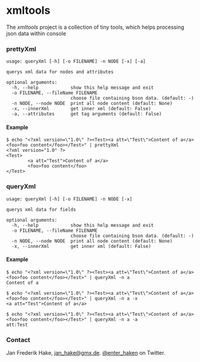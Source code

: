 xmltools
========

The *xmltools* project is a collection of tiny tools, which helps processing json data within console


### prettyXml

```
usage: queryXml [-h] [-o FILENAME] -n NODE [-x] [-a]

querys xml data for nodes and attributes

optional arguments:
  -h, --help            show this help message and exit
  -o FILENAME, --fileName FILENAME
                        choose file containing bson data. (default: -)
  -n NODE, --node NODE  print all node content (default: None)
  -x, --innerXml        get inner xml (default: False)
  -a, --attributes      get tag arguments (default: False)
```

#### Example

```
$ echo "<?xml version=\"1.0\" ?><Test><a att=\"Test\">Content of a</a><foo>foo content</foo></Test>" | prettyXml
<?xml version="1.0" ?>
<Test>
        <a att="Test">Content of a</a>
        <foo>foo content</foo>
</Test>

```
### queryXml

```
usage: queryXml [-h] [-o FILENAME] -n NODE [-x]

querys xml data for fields

optional arguments:
  -h, --help            show this help message and exit
  -o FILENAME, --fileName FILENAME
                        choose file containing bson data. (default: -)
  -n NODE, --node NODE  print all node content (default: None)
  -x, --innerXml        get inner xml (default: False)
```

#### Example

```
$ echo "<?xml version=\"1.0\" ?><Test><a att=\"Test\">Content of a</a><foo>foo content</foo></Test>" | queryXml -n a
Content of a

$ echo "<?xml version=\"1.0\" ?><Test><a att=\"Test\">Content of a</a><foo>foo content</foo></Test>" | queryXml -n a -x
<a att="Test">Content of a</a>

$ echo "<?xml version=\"1.0\" ?><Test><a att=\"Test\">Content of a</a><foo>foo content</foo></Test>" | queryXml -n a -a
att:Test
```

### Contact

Jan Frederik Hake, <jan_hake@gmx.de>. [@enter\_haken](https://twitter.com/enter_haken) on Twitter.
